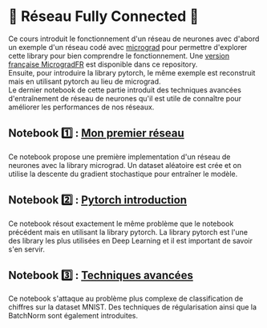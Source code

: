 # 🧠 Réseau Fully Connected 🧠 
Ce cours introduit le fonctionnement d'un réseau de neurones avec d'abord un exemple d'un réseau codé avec [micrograd](https://github.com/karpathy/micrograd/tree/master) pour permettre d'explorer cette library pour bien comprendre le fonctionnement. Une [version française MicrogradFR](MicrogradFR/README.md) est disponible dans ce repository.   
Ensuite, pour introduire la library pytorch, le même exemple est reconstruit mais en utilisant pytorch au lieu de micrograd.  
Le dernier notebook de cette partie introduit des techniques avancées d'entraînement de réseau de neurones qu'il est utile de connaître pour améliorer les performances de nos réseaux. 

## Notebook 1️⃣ : [Mon premier réseau](01_MonPremierRéseau.ipynb)
Ce notebook propose une première implementation d'un réseau de neurones avec la library micrograd. Un dataset aléatoire est crée et on utilise la descente du gradient stochastique pour entraîner le modèle.

## Notebook 2️⃣ : [Pytorch introduction](02_PytorchIntroduction.ipynb)
Ce notebook résout exactement le même problème que le notebook précédent mais en utilisant la library pytorch. La library pytorch est l'une des library les plus utilisées en Deep Learning et il est important de savoir s'en servir.

## Notebook 3️⃣ : [Techniques avancées](03_TechniquesAvancées.ipynb)
Ce notebook s'attaque au problème plus complexe de classification de chiffres sur la dataset MNIST. Des techniques de régularisation ainsi que la BatchNorm sont également introduites.
